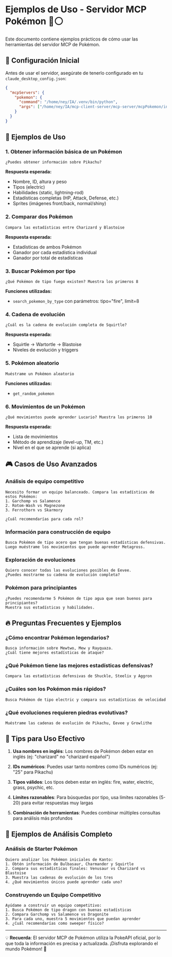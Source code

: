 # Ejemplos de Uso - Servidor MCP Pokémon 🔴⚪

Este documento contiene ejemplos prácticos de cómo usar las herramientas del servidor MCP de Pokémon.

## 🔧 Configuración Inicial

Antes de usar el servidor, asegúrate de tenerlo configurado en tu `claude_desktop_config.json`:

```json
{
  "mcpServers": {
    "pokemon": {
      "command": "/home/ney/IA/.venv/bin/python",
      "args": ["/home/ney/IA/mcp-client-server/mcp-server/mcpPokemon/index.py"]
    }
  }
}
```

## 📝 Ejemplos de Uso

### 1. Obtener información básica de un Pokémon

```
¿Puedes obtener información sobre Pikachu?
```

**Respuesta esperada:**
- Nombre, ID, altura y peso
- Tipos (electric)
- Habilidades (static, lightning-rod)
- Estadísticas completas (HP, Attack, Defense, etc.)
- Sprites (imágenes front/back, normal/shiny)

### 2. Comparar dos Pokémon

```
Compara las estadísticas entre Charizard y Blastoise
```

**Respuesta esperada:**
- Estadísticas de ambos Pokémon
- Ganador por cada estadística individual
- Ganador por total de estadísticas

### 3. Buscar Pokémon por tipo

```
¿Qué Pokémon de tipo fuego existen? Muestra los primeros 8
```

**Funciones utilizadas:**
- `search_pokemon_by_type` con parámetros: tipo="fire", limit=8

### 4. Cadena de evolución

```
¿Cuál es la cadena de evolución completa de Squirtle?
```

**Respuesta esperada:**
- Squirtle → Wartortle → Blastoise
- Niveles de evolución y triggers

### 5. Pokémon aleatorio

```
Muéstrame un Pokémon aleatorio
```

**Funciones utilizadas:**
- `get_random_pokemon`

### 6. Movimientos de un Pokémon

```
¿Qué movimientos puede aprender Lucario? Muestra los primeros 10
```

**Respuesta esperada:**
- Lista de movimientos
- Método de aprendizaje (level-up, TM, etc.)
- Nivel en el que se aprende (si aplica)

## 🎮 Casos de Uso Avanzados

### Análisis de equipo competitivo

```
Necesito formar un equipo balanceado. Compara las estadísticas de estos Pokémon:
1. Garchomp vs Salamence
2. Rotom-Wash vs Magnezone  
3. Ferrothorn vs Skarmory

¿Cuál recomendarías para cada rol?
```

### Información para construcción de equipo

```
Busca Pokémon de tipo acero que tengan buenas estadísticas defensivas. 
Luego muéstrame los movimientos que puede aprender Metagross.
```

### Exploración de evoluciones

```
Quiero conocer todas las evoluciones posibles de Eevee. 
¿Puedes mostrarme su cadena de evolución completa?
```

### Pokémon para principiantes

```
¿Puedes recomendarme 5 Pokémon de tipo agua que sean buenos para principiantes? 
Muestra sus estadísticas y habilidades.
```

## 🔥 Preguntas Frecuentes y Ejemplos

### ¿Cómo encontrar Pokémon legendarios?

```
Busca información sobre Mewtwo, Mew y Rayquaza. 
¿Cuál tiene mejores estadísticas de ataque?
```

### ¿Qué Pokémon tiene las mejores estadísticas defensivas?

```
Compara las estadísticas defensivas de Shuckle, Steelix y Aggron
```

### ¿Cuáles son los Pokémon más rápidos?

```
Busca Pokémon de tipo electric y compara sus estadísticas de velocidad
```

### ¿Qué evoluciones requieren piedras evolutivas?

```
Muéstrame las cadenas de evolución de Pikachu, Eevee y Growlithe
```

## 🎯 Tips para Uso Efectivo

1. **Usa nombres en inglés**: Los nombres de Pokémon deben estar en inglés (ej: "charizard" no "charizard español")

2. **IDs numéricos**: Puedes usar tanto nombres como IDs numéricos (ej: "25" para Pikachu)

3. **Tipos válidos**: Los tipos deben estar en inglés: fire, water, electric, grass, psychic, etc.

4. **Límites razonables**: Para búsquedas por tipo, usa límites razonables (5-20) para evitar respuestas muy largas

5. **Combinación de herramientas**: Puedes combinar múltiples consultas para análisis más profundos

## 🚀 Ejemplos de Análisis Completo

### Análisis de Starter Pokémon

```
Quiero analizar los Pokémon iniciales de Kanto:
1. Obtén información de Bulbasaur, Charmander y Squirtle
2. Compara sus estadísticas finales: Venusaur vs Charizard vs Blastoise  
3. Muestra las cadenas de evolución de los tres
4. ¿Qué movimientos únicos puede aprender cada uno?
```

### Construyendo un Equipo Competitivo

```
Ayúdame a construir un equipo competitivo:
1. Busca Pokémon de tipo dragon con buenas estadísticas
2. Compara Garchomp vs Salamence vs Dragonite
3. Para cada uno, muestra 5 movimientos que puedan aprender
4. ¿Cuál recomendarías como sweeper físico?
```

---

💡 **Recuerda**: El servidor MCP de Pokémon utiliza la PokeAPI oficial, por lo que toda la información es precisa y actualizada. ¡Disfruta explorando el mundo Pokémon! 🌟
